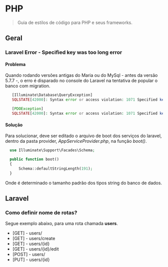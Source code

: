 # PHP

> Guia de estilos de código para PHP e seus frameworks.

## Geral

### Laravel Error - Specified key was too long error

#### Problema

Quando rodando versões antigas do Maria ou do MySql - antes da versão 5.7.7 -, o erro é disparado no console do Laravel na tentativa de popular o banco com migration.

```php
   [Illuminate\Database\QueryException]
   SQLSTATE[42000]: Syntax error or access violation: 1071 Specified key was too long; max key length is 767 bytes (SQL: alter table users add unique users_email_unique(email))

   [PDOException]
   SQLSTATE[42000]: Syntax error or access violation: 1071 Specified key was too long; max key length is 767 bytes
```

#### Solução

Para solucionar, deve ser editado o arquivo de boot dos serviços do laravel, dentro da pasta provider, *AppServiceProvider.php*, na função *boot()*.

```php
  use Illuminate\Support\Facades\Schema;

  public function boot()
  {
      Schema::defaultStringLength(191);
  }
```

Onde é determinado o tamanho padrão dos tipos string do banco de dados.

## Laravel

### Como definir nome de rotas?

Segue exemplo abaixo, para uma rota chamada **users**.

- [GET] - users/
- [GET] - users/create
- [GET] - users/{id}
- [GET] - users/{id}/edit
- [POST] - users/
- [PUT] - users/{id}
